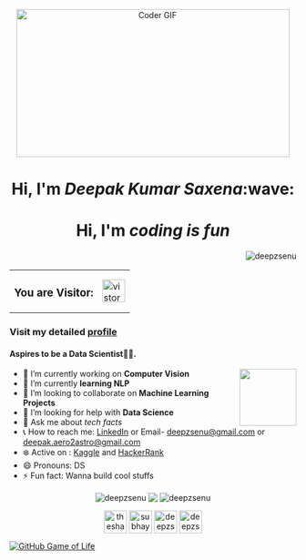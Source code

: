 
<p align="center">
  <img src="https://i.giphy.com/media/RbDKaczqWovIugyJmW/giphy.webp" align="center" alt="Coder GIF" width="480" height="260">
</p>
<h1 align="center">Hi, I'm <b><i>Deepak Kumar Saxena</i></b>:wave:</h1>
<h1 align="center">Hi, I'm <b><i>coding is fun</i></b></h1>


<p align="right"> <img src="https://komarev.com/ghpvc/?username=deepzsenu" alt="deepzsenu" /> </p>

<table>
  <tr>
    <td><h3>You are Visitor: </h3></td>
    <td><img src="https://profile-counter.glitch.me/deepzsenu/count.svg" alt="vistor count" height="40" /></td>
  </tr>
</table>

### Visit my detailed [profile](https://drive.google.com/file/d/1_ks4MSCqJwOaIYi-wz1g-Bv0NB2By_7y/view?usp=sharing)
#### Aspires to be a Data Scientist👨‍💻. 

<img align='right' src='https://user-images.githubusercontent.com/5713670/87202985-820dcb80-c2b6-11ea-9f56-7ec461c497c3.gif' width='100"'>

- 🔭 I’m currently working on **Computer Vision** 
- 🌱 I’m currently __learning NLP__
- 👯 I’m looking to collaborate on **Machine Learning Projects**
- :eyes: I’m looking for help with __Data Science__
- 💬 Ask me about _tech facts_
- :telephone_receiver: How to reach me: [LinkedIn](https://www.linkedin.com/in/deepzsenu/) or Email- deepzsenu@gmail.com or deepak.aero2astro@gmail.com
- :snowflake: Active on : [Kaggle](https://www.kaggle.com/deepzsenu) and [HackerRank](https://www.hackerrank.com/deepzsenu)
- 😄 Pronouns: DS
- ⚡ Fun fact: Wanna build cool stuffs 


<p align="center">
<img align="center" src="https://github-readme-stats.vercel.app/api/top-langs/?username=deepzsenu&layout=compact&hide=html&theme=radical" alt="deepzsenu" />
<img align="center" src="https://github-readme-stats.vercel.app/api/top-langs/?username=deepzsenu&theme=dark&hide_langs_below=1" />
<img align="center" src="https://github-readme-stats.vercel.app/api?username=deepzsenu&show_icons=true&theme=radical" alt="deepzsenu" />
</p>

<p align="center">
<a href="https://instagram.com/deepzsenu3" target="blank"><img align="center" src="https://cdn.jsdelivr.net/npm/simple-icons@3.0.1/icons/instagram.svg" alt="theshadowof_a_tear" height="40" width="40" /></a>
<a href="https://www.linkedin.com/in/deepzsenu/" target="blank"><img align="center" src="https://cdn.jsdelivr.net/npm/simple-icons@3.0.1/icons/linkedin.svg" alt="subhayuroy" height="40" width="40" /></a>
<a href="https://www.kaggle.com/deepzsenu" target="blank"><img align="center" src="https://cdn.jsdelivr.net/npm/simple-icons@3.0.1/icons/kaggle.svg" alt="deepzsenu" height="40" width="40" /></a>
<a href="https://twitter.com/deepzsenu" target="blank"><img align="center" src="https://cdn.jsdelivr.net/npm/simple-icons@3.0.1/icons/twitter.svg" alt="deepzsenu" height="40" width="40" /></a>
</p>

[![GitHub Game of Life](https://github4life.herokuapp.com/hackcoderr.gif?z=6)](https://github4life.herokuapp.com/deepzsenu)
